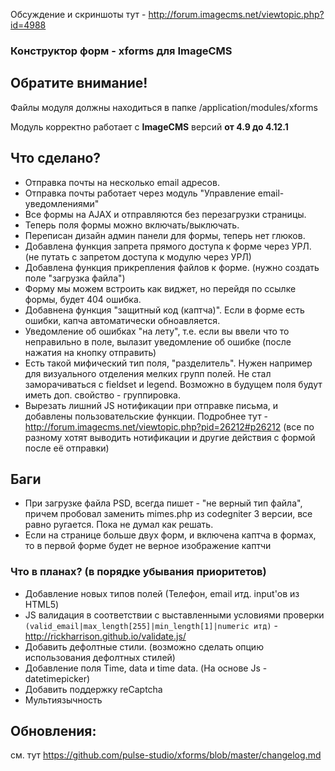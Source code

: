 
Обсуждение и скриншоты тут - http://forum.imagecms.net/viewtopic.php?id=4988

### Конструктор форм - xforms для ImageCMS

## Обратите внимание!
Файлы модуля должны находиться в папке /application/modules/xforms

Модуль корректно работает с **ImageCMS** версий **от 4.9 до 4.12.1**

## Что сделано?
* Отправка почты на несколько email адресов.
* Отправка почты работает через модуль "Управление email-уведомлениями"
* Все формы на AJAX и отправляются без перезагрузки страницы.
* Теперь поля формы можно включать/выключать.
* Переписан дизайн админ панели для формы, теперь нет глюков.
* Добавлена функция запрета прямого доступа к форме через УРЛ. (не путать с запретом доступа к модулю через УРЛ)
* Добавлена функция прикрепления файлов к форме. (нужно создать поле "загрузка файла")
* Форму мы можем встроить как виджет, но перейдя по ссылке формы, будет 404 ошибка.
* Добавнена функция "защитный код (каптча)". Если в форме есть ошибки, капча автоматически обноавляется.
* Уведомление об ошибках "на лету", т.е. если вы ввели что то неправильно в поле, вылазит уведомление об ошибке (после нажатия на кнопку отправить)
* Есть такой мифический тип поля, "разделитель". Нужен например для визуального отделения мелких групп полей. Не стал заморачиваться с fieldset и legend. Возможно в будущем поля будут иметь доп. свойство - группировка.
* Вырезать лишний JS нотификации при отправке письма, и добавлены пользовательские функции. Подробнее тут - http://forum.imagecms.net/viewtopic.php?pid=26212#p26212 (все по разному хотят выводить нотификации и другие действия с формой после её отправки)

## Баги
* При загрузке файла PSD, всегда пишет - "не верный тип файла", причем пробовал заменить mimes.php из codegniter 3 версии, все равно ругается. Пока не думал как решать.
* Если на странице больше двух форм, и включена каптча в формах, то в первой форме будет не верное изображение каптчи

### Что в планах? (в порядке убывания приоритетов)
* Добавление новых типов полей (Телефон, email итд. input'ов из HTML5)
* JS валидация в соответствии с выставленными условиями проверки `(valid_email|max_length[255]|min_length[1]|numeric итд)` - http://rickharrison.github.io/validate.js/
* Добавить дефолтные стили. (возможно сделать опцию использования дефолтных стилей)
* Добавление поля Time, data и time data. (На основе Js - datetimepicker)
* Добавить поддержку reCaptcha
* Мультиязычность


## Обновления:
см. тут https://github.com/pulse-studio/xforms/blob/master/changelog.md